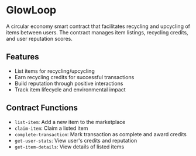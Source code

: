 # GlowLoop

A circular economy smart contract that facilitates recycling and upcycling of items between users. The contract manages item listings, recycling credits, and user reputation scores.

## Features
- List items for recycling/upcycling
- Earn recycling credits for successful transactions
- Build reputation through positive interactions
- Track item lifecycle and environmental impact

## Contract Functions
- `list-item`: Add a new item to the marketplace
- `claim-item`: Claim a listed item
- `complete-transaction`: Mark transaction as complete and award credits
- `get-user-stats`: View user's credits and reputation
- `get-item-details`: View details of listed items